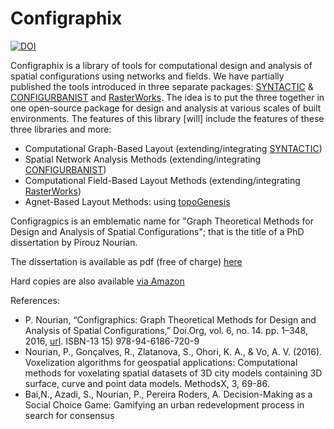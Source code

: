 # Configraphix
[![DOI](https://zenodo.org/badge/298358840.svg)](https://zenodo.org/badge/latestdoi/298358840)

Configraphix is a library of tools for computational design and analysis of spatial configurations using networks and fields. We have partially published the tools introduced in three separate packages: [SYNTACTIC](https://www.grasshopper3d.com/group/space-syntax) & [CONFIGURBANIST](https://www.grasshopper3d.com/group/cheetah) and [RasterWorks](https://github.com/Pirouz-Nourian/Topological_Rasterization). The idea is to put the three together in one open-source package for design and analysis at various scales of built environments. The features of this library [will] include the features of these three libraries and more:

* Computational Graph-Based Layout (extending/integrating [SYNTACTIC](https://www.grasshopper3d.com/group/space-syntax))
* Spatial Network Analysis Methods (extending/integrating [CONFIGURBANIST](https://www.grasshopper3d.com/group/cheetah))
* Computational Field-Based Layout Methods (extending/integrating [RasterWorks](https://github.com/Pirouz-Nourian/Topological_Rasterization))
* Agnet-Based Layout Methods: using [topoGenesis](https://github.com/shervinazadi/topoGenesis)

Configragpics is an emblematic name for "Graph Theoretical Methods for Design and Analysis of Spatial Configurations"; that is the title of a PhD dissertation by Pirouz Nourian.

The dissertation is available as pdf (free of charge) [here](http://abe.tudelft.nl/index.php/faculty-architecture/issue/archive)

Hard copies are also available [via Amazon](https://www.amazon.com/Configraphics-Theoretical-Methods-Analysis-Configurations/dp/9461867204)

References:
* P. Nourian, “Configraphics: Graph Theoretical Methods for Design and Analysis of Spatial Configurations,” Doi.Org, vol. 6, no. 14. pp. 1–348, 2016, [url](https://books.bk.tudelft.nl/index.php/press/catalog/book/546). ISBN-13 15) 978-94-6186-720-9
* Nourian, P., Gonçalves, R., Zlatanova, S., Ohori, K. A., & Vo, A. V. (2016). Voxelization algorithms for geospatial applications: Computational methods for voxelating spatial datasets of 3D city models containing 3D surface, curve and point data models. MethodsX, 3, 69-86.
* Bai,N., Azadi, S., Nourian, P., Pereira Roders, A. Decision-Making as a Social Choice Game: Gamifying an urban redevelopment process in search for consensus





